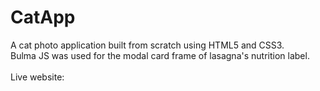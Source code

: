 # CatApp
A cat photo application built from scratch using HTML5 and CSS3. <br>
Bulma JS was used for the modal card frame of lasagna's nutrition label. <br> <br>
Live website: 
